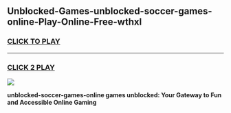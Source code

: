 
## Unblocked-Games-unblocked-soccer-games-online-Play-Online-Free-wthxl
<h3>
<a href="https://premium76.site?title=unblocked-soccer-games-online&ref=26A">CLICK TO PLAY</a></h3>
<hr>

<h3>
<a href="https://premium76.site?title=unblocked-soccer-games-online&ref=26A">CLICK 2 PLAY</a>
  
</h3>

<a href="https://premium76.site?title=unblocked-soccer-games-online&ref=26A"><img src="https://clearcache.store/games.png"></a>


**unblocked-soccer-games-online games unblocked: Your Gateway to Fun and Accessible Online Gaming**
